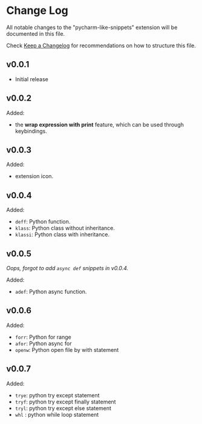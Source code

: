 # Change Log

All notable changes to the "pycharm-like-snippets" extension will be documented in this file.

Check [Keep a Changelog](http://keepachangelog.com/) for recommendations on how to structure this file.

## v0.0.1

- Initial release

## v0.0.2

Added:

- the **wrap expression with print** feature, which can be used through keybindings.

## v0.0.3

Added:

- extension icon.

## v0.0.4

Added:

- `deff`: Python function.
- `klass`: Python class without inheritance.
- `klassi`: Python class with inheritance.

## v0.0.5

*Oops, forgot to add `async def` snippets in v0.0.4.*

Added:

- `adef`: Python async function.

## v0.0.6

Added:

- `forr`: Python for range
- `afor`: Python async for
- `openw`: Python open file by with statement

## v0.0.7

Added:

- `trye`: python try except statement
- `tryf`: python try except finally statement
- `tryl`: python try except else statement
- `whl` : python while loop statement
